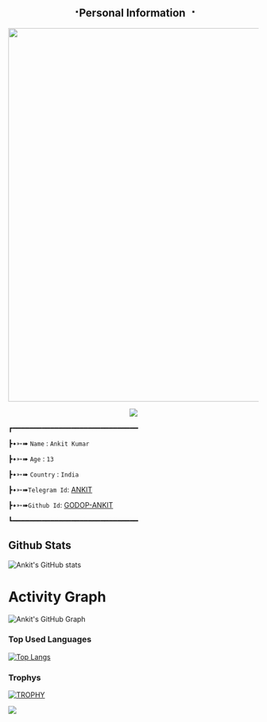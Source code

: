 


<h2 align="center"><b> ⠐Personal Information ⠐ </b></h2>

<p align='Middle'><a href='https://t.me/GODOPBOY'><img src='https://te.legra.ph/file/5f1cf8dce076ee7558b46.jpg' width='750"'></a></p>


<p align="center">
  <img src="https://readme-typing-svg.herokuapp.com?color=F77247&width=420&lines=NOOB+IN+CODINGS%E2%9C%8C%EF%B8%8F;NOOB+IN+CODINGS%E2%9D%A4%EF%B8%8F">
</p> 


┏━━━━━━━━━━━━━━━━━━━━━━━━━━━━━━

┣•➳➠ ```Name``` : ```Ankit Kumar```

┣•➳➠ ```Age``` : ```13```

┣•➳➠ ```Country``` : ```India```

┣•➳➠```Telegram Id```: [ANKIT](https://t.me/GODOPBOY)

┣•➳➠```Github Id```: [GODOP-ANKIT](https://github.com/GODOP-ANKIT)

┗━━━━━━━━━━━━━━━━━━━━━━━━━━━━━━



## Github Stats

![Ankit's GitHub stats](https://github-readme-stats.vercel.app/api?username=GODOP-ANKIT&show_icons=true&theme=synthwave)

# Activity Graph

![Ankit's GitHub Graph](https://activity-graph.herokuapp.com/graph?username=GODOP-ANKIT&custom_title=My%20Graph&bg_color=241731&line=f20f80&color=f52f91&point=fdf5ea&hide_border=true&area=false&area_color=fdf5ea)






<h3 align="left"><b> Top Used Languages </b></h3>

[![Top Langs](https://github-readme-stats.vercel.app/api/top-langs/?username=GODOP-ANKIT&layout=compact&theme=synthwave)](https://github.com/GODOP-ANKIT)



<h3 align="left"><b> Trophys</b></h3>

[![TROPHY](https://github-profile-trophy.vercel.app/?username=GODOP-ANKIT&theme=synthwave)](https://github.com/GODOP-ANKIT)



<img src="https://readme-typing-svg.herokuapp.com?color=F77247&width=420&lines=Thank+You+🌷+Love+You+😝">




<!---
GODOP-ANKIT/GODOP-ANKIT is a ✨ special ✨ repository because its `README.md` (this file) appears on your GitHub profile.
You can click the Preview link to take a look at your changes.
---> 
